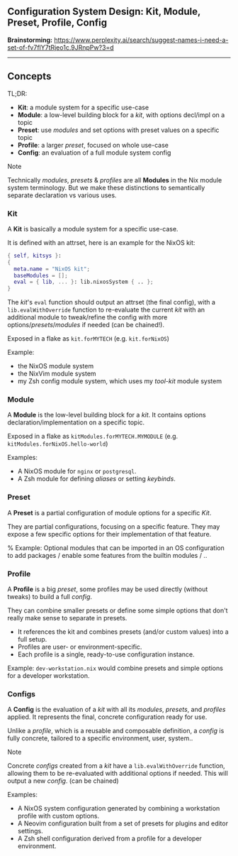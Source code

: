 

## Configuration System Design: Kit, Module, Preset, Profile, Config

**Brainstorming:**
https://www.perplexity.ai/search/suggest-names-i-need-a-set-of-fv7flY7tRjeo1c.9JRnpPw?3=d

---

## Concepts

TL;DR:
- **Kit**: a module system for a specific use-case
- **Module**: a low-level building block for a _kit_, with options decl/impl on a topic
- **Preset**: use _modules_ and set options with preset values on a specific topic
- **Profile**: a larger _preset_, focused on whole use-case
- **Config**: an evaluation of a full module system config

> [!NOTE]
> Technically _modules_, _presets_ & _profiles_ are all **Modules** in the Nix module system terminology.
> But we make these distinctions to semantically separate declaration vs various uses.


### Kit

A **Kit** is basically a module system for a specific use-case.

It is defined with an attrset, here is an example for the NixOS kit:
```nix
{ self, kitsys }:
{
  meta.name = "NixOS kit";
  baseModules = [];
  eval = { lib, ... }: lib.nixosSystem { .. };
}
```

The _kit_'s `eval` function should output an attrset (the final config), with a
`lib.evalWithOverride` function to re-evaluate the current _kit_ with an additional module to
tweak/refine the config with more options/_presets_/_modules_ if needed (can be chained!).

Exposed in a flake as `kit.forMYTECH` (e.g. `kit.forNixOS`)

Example:
- the NixOS module system
- the NixVim module system
- my Zsh config module system, which uses my _tool-kit_ module system


### Module

A **Module** is the low-level building block for a _kit_.
It contains options declaration/implementation on a specific topic.

Exposed in a flake as `kitModules.forMYTECH.MYMODULE`
(e.g. `kitModules.forNixOS.hello-world`)

Examples:
- A NixOS module for `nginx` or `postgresql`.
- A Zsh module for defining _aliases_ or setting _keybinds_.


### Preset

A **Preset** is a partial configuration of module options for a specific _Kit_.

They are partial configurations, focusing on a specific feature.
They may expose a few specific options for their implementation of that feature.

% Example:
Optional modules that can be imported in an OS configuration to add packages / enable some features from the builtin modules / ..


### Profile

A **Profile** is a big _preset_, some profiles may be used directly (without tweaks) to build a
full _config_.

They can combine smaller presets or define some simple options that don't really make sense to separate in presets.

- It references the kit and combines presets (and/or custom values) into a full setup.
- Profiles are user- or environment-specific.
- Each profile is a single, ready-to-use configuration instance.

Example: `dev-workstation.nix` would combine presets and simple options for a developer workstation.


### Configs

A **Config** is the evaluation of a *_kit_* with all its _modules_, _presets_, and _profiles_ applied.
It represents the final, concrete configuration ready for use.

Unlike a _profile_, which is a reusable and composable definition, a _config_ is fully concrete, tailored to a specific environment, user, system..

> [!NOTE]
> Concrete _configs_ created from a _kit_ have a `lib.evalWithOverride` function, allowing them to be re-evaluated with additional options if needed.
> This will output a new _config_. (can be chained)

Examples:
- A NixOS system configuration generated by combining a workstation profile with custom options.
- A Neovim configuration built from a set of presets for plugins and editor settings.
- A Zsh shell configuration derived from a profile for a developer environment.
